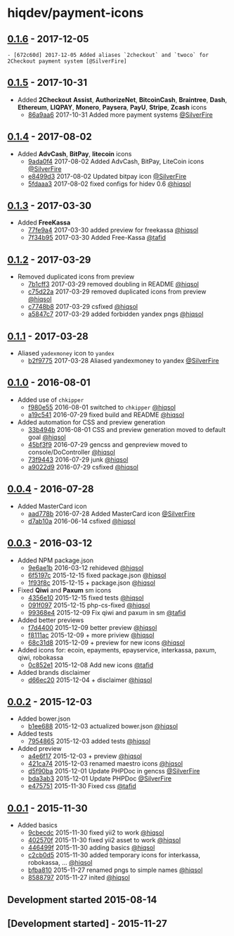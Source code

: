 # hiqdev/payment-icons

## [0.1.6] - 2017-12-05

    - [672c60d] 2017-12-05 Added aliases `2checkout` and `twoco` for 2Checkout payment system [@SilverFire]

## [0.1.5] - 2017-10-31

- Added **2Checkout** **Assist**, **AuthorizeNet**, **BitcoinCash**, **Braintree**, **Dash**, **Ethereum**, **LIQPAY**, **Monero**, **Paysera**, **PayU**, **Stripe**, **Zcash** icons
    - [86a9aa6] 2017-10-31 Added more payment systems [@SilverFire]

## [0.1.4] - 2017-08-02

- Added **AdvCash**, **BitPay**, **litecoin** icons
    - [9ada0f4] 2017-08-02 Added AdvCash, BitPay, LiteCoin icons [@SilverFire]
    - [e8499d3] 2017-08-02 Updated bitpay icon [@SilverFire]
    - [5fdaaa3] 2017-08-02 fixed configs for hidev 0.6 [@hiqsol]

## [0.1.3] - 2017-03-30

- Added **FreeKassa**
    - [77fe9a4] 2017-03-30 added preview for freekassa [@hiqsol]
    - [7f34b95] 2017-03-30 Added Free-Kassa [@tafid]

## [0.1.2] - 2017-03-29

- Removed duplicated icons from preview
    - [7b1cff3] 2017-03-29 removed doubling in README [@hiqsol]
    - [c75d22a] 2017-03-29 removed duplicated icons from preview [@hiqsol]
    - [c7748b8] 2017-03-29 csfixed [@hiqsol]
    - [a5847c7] 2017-03-29 added forbidden yandex pngs [@hiqsol]

## [0.1.1] - 2017-03-28

- Aliased `yadexmoney` icon to `yandex`
    - [b2f9775] 2017-03-28 Aliased yandexmoney to yandex [@SilverFire]

## [0.1.0] - 2016-08-01

- Added use of `chkipper`
    - [f980e55] 2016-08-01 switched to `chkipper` [@hiqsol]
    - [a19c541] 2016-07-29 fixed build and README [@hiqsol]
- Added automation for CSS and preview generation
    - [33b494b] 2016-08-01 CSS and preview generation moved to default goal [@hiqsol]
    - [45bf3f9] 2016-07-29 gencss and genpreview moved to console/DoController [@hiqsol]
    - [73f9443] 2016-07-29 junk [@hiqsol]
    - [a9022d9] 2016-07-29 csfixed [@hiqsol]

## [0.0.4] - 2016-07-28

- Added MasterCard icon
    - [aad778b] 2016-07-28 Added MasterCard icon [@SilverFire]
    - [d7ab10a] 2016-06-14 csfixed [@hiqsol]

## [0.0.3] - 2016-03-12

- Added NPM package.json
    - [9e6ae1b] 2016-03-12 rehideved [@hiqsol]
    - [6f5197c] 2015-12-15 fixed package.json [@hiqsol]
    - [1f93f8c] 2015-12-15 + package.json [@hiqsol]
- Fixed **Qiwi** and **Paxum** sm icons
    - [4356e10] 2015-12-15 fixed tests [@hiqsol]
    - [091f097] 2015-12-15 php-cs-fixed [@hiqsol]
    - [99368e4] 2015-12-09 Fix qiwi and paxum in sm [@tafid]
- Added better previews
    - [f7d4400] 2015-12-09 better preview [@hiqsol]
    - [f8111ac] 2015-12-09 + more priview [@hiqsol]
    - [68c31d8] 2015-12-09 + preview for new icons [@hiqsol]
- Added icons for: ecoin, epayments, epayservice, interkassa, paxum, qiwi, robokassa
    - [0c852e1] 2015-12-08 Add new icons [@tafid]
- Added brands disclaimer
    - [d66ec20] 2015-12-04 + disclaimer [@hiqsol]

## [0.0.2] - 2015-12-03

- Added bower.json
    - [b1ee688] 2015-12-03 actualized bower.json [@hiqsol]
- Added tests
    - [7954865] 2015-12-03 added tests [@hiqsol]
- Added preview
    - [a4e6f17] 2015-12-03 + preview [@hiqsol]
    - [421ca74] 2015-12-03 renamed maestro icons [@hiqsol]
    - [d5f90ba] 2015-12-01 Update PHPDoc in gencss [@SilverFire]
    - [bda3ab3] 2015-12-01 Update PHPDoc [@SilverFire]
    - [e475751] 2015-11-30 Fixed css [@tafid]

## [0.0.1] - 2015-11-30

- Added basics
    - [9cbecdc] 2015-11-30 fixed yii2 to work [@hiqsol]
    - [402570f] 2015-11-30 fixed yii2 asset to work [@hiqsol]
    - [446499f] 2015-11-30 adding basics [@hiqsol]
    - [c2cb0d5] 2015-11-30 added temporary icons for interkassa, robokassa, ... [@hiqsol]
    - [bfba810] 2015-11-27 renamed pngs to simple names [@hiqsol]
    - [8588797] 2015-11-27 inited [@hiqsol]
## Development started 2015-08-14

## [Development started] - 2015-11-27

[@ottoson]: http://artemottoson.com/
[mtema80@gmail.com]: http://artemottoson.com/
[@hiqsol]: https://github.com/hiqsol
[sol@hiqdev.com]: https://github.com/hiqsol
[@SilverFire]: https://github.com/SilverFire
[d.naumenko.a@gmail.com]: https://github.com/SilverFire
[@tafid]: https://github.com/tafid
[andreyklochok@gmail.com]: https://github.com/tafid
[@BladeRoot]: https://github.com/BladeRoot
[bladeroot@gmail.com]: https://github.com/BladeRoot
[aad778b]: https://github.com/hiqdev/payment-icons/commit/aad778b
[d7ab10a]: https://github.com/hiqdev/payment-icons/commit/d7ab10a
[9e6ae1b]: https://github.com/hiqdev/payment-icons/commit/9e6ae1b
[6f5197c]: https://github.com/hiqdev/payment-icons/commit/6f5197c
[1f93f8c]: https://github.com/hiqdev/payment-icons/commit/1f93f8c
[4356e10]: https://github.com/hiqdev/payment-icons/commit/4356e10
[091f097]: https://github.com/hiqdev/payment-icons/commit/091f097
[99368e4]: https://github.com/hiqdev/payment-icons/commit/99368e4
[f7d4400]: https://github.com/hiqdev/payment-icons/commit/f7d4400
[f8111ac]: https://github.com/hiqdev/payment-icons/commit/f8111ac
[68c31d8]: https://github.com/hiqdev/payment-icons/commit/68c31d8
[0c852e1]: https://github.com/hiqdev/payment-icons/commit/0c852e1
[d66ec20]: https://github.com/hiqdev/payment-icons/commit/d66ec20
[b1ee688]: https://github.com/hiqdev/payment-icons/commit/b1ee688
[7954865]: https://github.com/hiqdev/payment-icons/commit/7954865
[a4e6f17]: https://github.com/hiqdev/payment-icons/commit/a4e6f17
[421ca74]: https://github.com/hiqdev/payment-icons/commit/421ca74
[d5f90ba]: https://github.com/hiqdev/payment-icons/commit/d5f90ba
[bda3ab3]: https://github.com/hiqdev/payment-icons/commit/bda3ab3
[e475751]: https://github.com/hiqdev/payment-icons/commit/e475751
[9cbecdc]: https://github.com/hiqdev/payment-icons/commit/9cbecdc
[402570f]: https://github.com/hiqdev/payment-icons/commit/402570f
[446499f]: https://github.com/hiqdev/payment-icons/commit/446499f
[c2cb0d5]: https://github.com/hiqdev/payment-icons/commit/c2cb0d5
[bfba810]: https://github.com/hiqdev/payment-icons/commit/bfba810
[8588797]: https://github.com/hiqdev/payment-icons/commit/8588797
[a19c541]: https://github.com/hiqdev/payment-icons/commit/a19c541
[45bf3f9]: https://github.com/hiqdev/payment-icons/commit/45bf3f9
[73f9443]: https://github.com/hiqdev/payment-icons/commit/73f9443
[a9022d9]: https://github.com/hiqdev/payment-icons/commit/a9022d9
[33b494b]: https://github.com/hiqdev/payment-icons/commit/33b494b
[f980e55]: https://github.com/hiqdev/payment-icons/commit/f980e55
[b2f9775]: https://github.com/hiqdev/payment-icons/commit/b2f9775
[Under development]: https://github.com/hiqdev/payment-icons/compare/0.1.5...HEAD
[0.1.0]: https://github.com/hiqdev/payment-icons/compare/0.0.4...0.1.0
[0.0.4]: https://github.com/hiqdev/payment-icons/compare/0.0.3...0.0.4
[0.0.3]: https://github.com/hiqdev/payment-icons/compare/0.0.2...0.0.3
[0.0.2]: https://github.com/hiqdev/payment-icons/compare/0.0.1...0.0.2
[0.0.1]: https://github.com/hiqdev/payment-icons/releases/tag/0.0.1
[0.1.1]: https://github.com/hiqdev/payment-icons/compare/0.1.0...0.1.1
[7b1cff3]: https://github.com/hiqdev/payment-icons/commit/7b1cff3
[c75d22a]: https://github.com/hiqdev/payment-icons/commit/c75d22a
[c7748b8]: https://github.com/hiqdev/payment-icons/commit/c7748b8
[a5847c7]: https://github.com/hiqdev/payment-icons/commit/a5847c7
[0.1.2]: https://github.com/hiqdev/payment-icons/compare/0.1.1...0.1.2
[77fe9a4]: https://github.com/hiqdev/payment-icons/commit/77fe9a4
[7f34b95]: https://github.com/hiqdev/payment-icons/commit/7f34b95
[0.1.3]: https://github.com/hiqdev/payment-icons/compare/0.1.2...0.1.3
[e8499d3]: https://github.com/hiqdev/payment-icons/commit/e8499d3
[9ada0f4]: https://github.com/hiqdev/payment-icons/commit/9ada0f4
[5fdaaa3]: https://github.com/hiqdev/payment-icons/commit/5fdaaa3
[0.1.4]: https://github.com/hiqdev/payment-icons/compare/0.1.3...0.1.4
[86a9aa6]: https://github.com/hiqdev/payment-icons/commit/86a9aa6
[0.1.5]: https://github.com/hiqdev/payment-icons/compare/0.1.4...0.1.5
[672c60d]: https://github.com/hiqdev/payment-icons/commit/672c60d
[0.1.6]: https://github.com/hiqdev/payment-icons/compare/0.1.5...0.1.6
